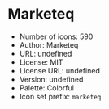 # Marketeq

- Number of icons: 590
- Author: Marketeq
- URL: undefined
- License: MIT
- License URL: undefined
- Version: undefined
- Palette: Colorful
- Icon set prefix: `marketeq`
